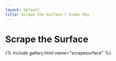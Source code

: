 ```yaml
---
layout: default
title: Scrape the Surface | Simon Rey
---
```


# Scrape the Surface

{% include gallery.html name="scrapesurface" %}